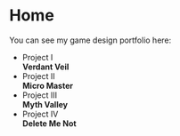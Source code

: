 # Home

You can see my game design portfolio here:
<div class="grid cards" markdown>

- Project I<br><b>Verdant Veil</b>
- Project II<br><b>Micro Master</b>
- Project III<br><b>Myth Valley</b>
- Project IV<br><b>Delete Me Not</b>

</div>
